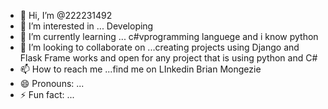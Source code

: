 - 👋 Hi, I’m @222231492
- 👀 I’m interested in ...  Developing 
- 🌱 I’m currently learning ...  c#vprogramming languege and i know python
- 💞️ I’m looking to collaborate on ...creating projects using Django and Flask Frame works and open for any project that is using python and C# 
- 📫 How to reach me ...find me on LInkedin Brian Mongezie 
- 😄 Pronouns: ...
- ⚡ Fun fact: ...

<!---
222231492/222231492 is a ✨ special ✨ repository because its `README.md` (this file) appears on your GitHub profile.
You can click the Preview link to take a look at your changes.
--->
